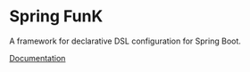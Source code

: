 # Spring FunK

A framework for declarative DSL configuration for Spring Boot.

[Documentation](https://wakingrufus.github.io/spring-dsl/)
